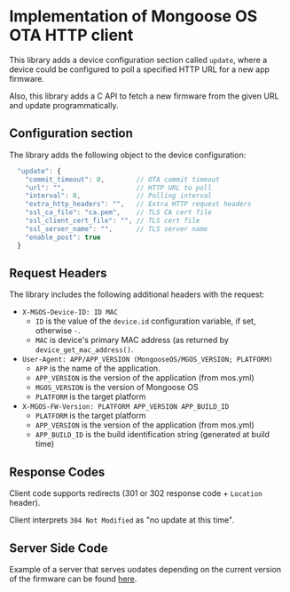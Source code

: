 # Implementation of Mongoose OS OTA HTTP client

This library adds a device configuration section called `update`, where
a device could be configured to poll a specified HTTP URL for a new
app firmware.

Also, this library adds a C API to fetch a new firmware from the given
URL and update programmatically.

## Configuration section

The library adds the following object to the device configuration:


```javascript
  "update": {
    "commit_timeout": 0,        // OTA commit timeout
    "url": "",                  // HTTP URL to poll
    "interval": 0,              // Polling interval
    "extra_http_headers": "",   // Extra HTTP request headers
    "ssl_ca_file": "ca.pem",    // TLS CA cert file
    "ssl_client_cert_file": "", // TLS cert file
    "ssl_server_name": "",      // TLS server name
    "enable_post": true
  }
```

## Request Headers

The library includes the following additional headers with the request:

  * `X-MGOS-Device-ID: ID MAC`
    * `ID` is the value of the `device.id` configuration variable, if set, otherwise `-`.
    * `MAC` is device's primary MAC address (as returned by `device_get_mac_address()`.
  * `User-Agent: APP/APP_VERSION (MongooseOS/MGOS_VERSION; PLATFORM)`
    * `APP` is the name of the application.
    * `APP_VERSION` is the version of the application (from mos.yml)
    * `MGOS_VERSION` is the version of Mongoose OS
    * `PLATFORM` is the target platform
  * `X-MGOS-FW-Version: PLATFORM APP_VERSION APP_BUILD_ID`
    * `PLATFORM` is the target platform
    * `APP_VERSION` is the version of the application (from mos.yml)
    * `APP_BUILD_ID` is the build identification string (generated at build time)

## Response Codes

Client code supports redirects (301 or 302 response code + `Location` header).

Client interprets `304 Not Modified` as "no update at this time".

## Server Side Code

Example of a server that serves uodates depending on the current version of the firmware can be found [here](https://github.com/cesanta/mongoose-os/blob/master/tools/updateredirector/updateredirector.go).
